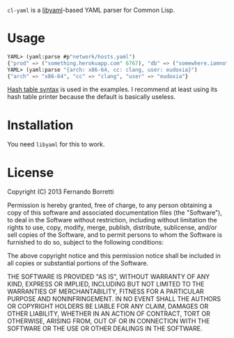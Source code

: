 `cl-yaml` is a [libyaml](http://pyyaml.org/wiki/LibYAML)-based YAML parser for Common Lisp.

# Usage

```lisp
YAML> (yaml:parse #p"network/hosts.yaml")
{"prod" => ("something.herokuapp.com" 6767), "db" => ("somewhere.iamnotcreative.org" 5432)}
YAML> (yaml:parse "{arch: x86-64, cc: clang, user: eudoxia}")
{"arch" => "x86-64", "cc" => "clang", "user" => "eudoxia"}
```

[Hash table syntax](http://frank.kank.net/essays/hash.html) is used in the examples. I recommend at least using its hash table printer because the default is basically useless.

# Installation

You need `libyaml` for this to work.

# License

Copyright (C) 2013 Fernando Borretti

Permission is hereby granted, free of charge, to any person obtaining a copy of this software and associated documentation files (the "Software"), to deal in the Software without restriction, including without limitation the rights to use, copy, modify, merge, publish, distribute, sublicense, and/or sell copies of the Software, and to permit persons to whom the Software is furnished to do so, subject to the following conditions:

The above copyright notice and this permission notice shall be included in all copies or substantial portions of the Software.

THE SOFTWARE IS PROVIDED "AS IS", WITHOUT WARRANTY OF ANY KIND, EXPRESS OR IMPLIED, INCLUDING BUT NOT LIMITED TO THE WARRANTIES OF MERCHANTABILITY, FITNESS FOR A PARTICULAR PURPOSE AND NONINFRINGEMENT. IN NO EVENT SHALL THE AUTHORS OR COPYRIGHT HOLDERS BE LIABLE FOR ANY CLAIM, DAMAGES OR OTHER LIABILITY, WHETHER IN AN ACTION OF CONTRACT, TORT OR OTHERWISE, ARISING FROM, OUT OF OR IN CONNECTION WITH THE SOFTWARE OR THE USE OR OTHER DEALINGS IN THE SOFTWARE.
